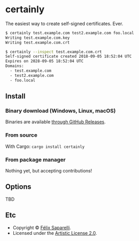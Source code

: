 # certainly

The easiest way to create self-signed certificates. Ever.

```bash
$ certainly test.example.com test2.example.com foo.local
Writing test.example.com.key
Writing test.example.com.crt

$ certainly --inspect test.example.com.crt
Self-signed certificate created 2018-09-05 18:52:04 UTC
Expires on 2028-09-05 18:52:04 UTC
Domains:
  - test.example.com
  - test2.example.com
  - foo.local
```


## Install

### Binary download (Windows, Linux, macOS)

Binaries are available [through GitHub Releases](https://github.com/passcod/certainly/releases).

### From source

With Cargo: `cargo install certainly`

### From package manager

Nothing yet, but accepting contributions!


## Options

TBD


## Etc

- Copyright © [Félix Saparelli](https://passcod.name).
- Licensed under the [Artistic License 2.0](./LICENSE).
